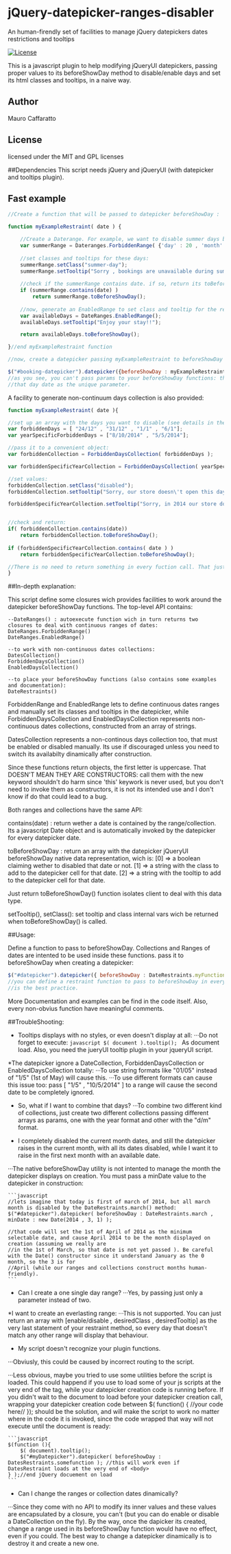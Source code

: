 jQuery-datepicker-ranges-disabler
=================================

An human-firendly set of facilities to manage jQuery datepickers dates restrictions and tooltips


[![License](https://poser.pugx.org/leaphly/cart-bundle/license.png)](https://packagist.org/packages/leaphly/cart-bundle)



This is a javascript plugin to help modifying jQueryUI datepickers, passing proper values to its beforeShowDay method to disable/enable days and set its 
html classes and tooltips, in a naive way.

## Author

Mauro Caffaratto

## License

licensed under the MIT and GPL licenses


##Dependencies
This script needs jQuery and jQueryUI (with datepicker and tooltips plugin).

## Fast example
```javascript
//Create a function that will be passed to datepicker beforeShowDay :

function myExampleRestraint( date ) { 

	//Create a Daterange. For example, we want to disable summer days between Juny 20th  and September 1st:
	var summerRange = Dateranges.ForbiddenRange( {'day' : 20 , 'month' : 6 } , {'day' : 1 , 'month' : 9 } ); 
	
	//set classes and tooltips for these days: 
	summerRange.setClass("summer-day");
	summerRange.setTooltip("Sorry , bookings are unavailable during summer.");
	
	//check if the summerRange contains date. if so, return its toBeforeShowDay(). [the date param will be automatically given by the datepicker for EVERY day displayed]
	if (summerRange.contains(date) )
		return summerRange.toBeforeShowDay();
	
	//now, generate an EnabledRange to set class and tooltip for the rest of the days: 
	var availableDays = DateRanges.EnabledRange();
	availableDays.setTooltip("Enjoy your stay!!");

	return availableDays.toBeforeShowDay();

}//end myExampleRestraint function

//now, create a datepicker passing myExampleRestraint to beforeShowDay

$("#booking-datepicker").datepicker({beforeShowDay : myExampleRestraint });
//as you see, you can't pass params to your beforeShowDay functions: the datepicker automatically will invoke it for every displayed day and pass
//that day date as the unique parameter. 
```



A facility to generate non-continuum days collection is also provided: 


```javascript
function myExampleRestraint( date ){

//set up an array with the days you want to disable (see details in the docs about valid formats):
var forbiddenDays = [ "24/12" , "31/12" , "1/1" , "6/1"];
var yearSpecificForbiddenDays = ["8/10/2014" , "5/5/2014"];

//pass it to a convenient object:
var forbiddenCollection = ForbiddenDaysCollection( forbiddenDays );

var forbiddenSpecificYearCollection = ForbiddenDaysCollection( yearSpecificForbiddenDays );

//set values:
forbiddenCollection.setClass("disabled");
forbiddenCollection.setTooltip("Sorry, our store doesn\'t open this day :-( "); //will be shown as tooltip for these days in EVERY year 

forbiddenSpecificYearCollection.setTooltip("Sorry, in 2014 our store doesn\'t open this day :-( "); 


//check and return: 
if( forbiddenCollection.contains(date))
	return forbiddenCollection.toBeforeShowDay();
	
if (forbiddenSpecificYearCollection.contains( date ) )
	return forbiddenSpecificYearCollection.toBeforeShowDay(); 

//There is no need to return something in every fuction call. That just let that day as enabled with no extra class nor tooltip.
}
```


##In-depth explanation: 

This script define some closures wich provides facilities to work around the datepicker beforeShowDay functions. The top-level API contains:

	--DateRanges() : autoexecute function wich in turn returns two closures to deal with continuous ranges of dates:
	DateRanges.ForbiddenRange()
	DateRanges.EnabledRange()
	
	--to work with non-continuous dates collections:
	DatesCollection()
	ForbiddenDaysCollection()
	EnabledDaysCollection()

	--to place your beforeShowDay functions (also contains some examples and documentation):
	DateRestraints()


ForbiddenRange and EnabledRange lets to define continuous dates ranges and manually set its classes and tooltips in the datepicker, while 
ForbiddenDaysCollection and EnabledDaysCollection represents non-continuous dates collections, constructed from an array of strings. 

DatesCollection represents a non-continous days collection too, that must be enabled or disabled manually. Its use if discouraged unless you 
need to switch its availabilty dinamically after construction.

Since these functions return objects, the first letter is uppercase. That DOESN'T MEAN THEY ARE CONSTRUCTORS: call them with the new keyword 
shouldn't do harm since 'this' keywork is never used, but you don't need to invoke them as constructors, it is not its intended use and I don't know
if do that could lead to a bug.     



Both ranges and collections have the same API:

contains(date) : return wether a date is contained by the range/collection. Its a javascript Date object and is automatically invoked by the datepicker for
every datepicker date. 

toBeforeShowDay : return an array with the datepicker jQueryUI beforeShowDay native data representation, wich is: 
[0] => a boolean claiming wether to disabled that date or not.
[1] => a string with the class to add to the datepicker cell for that date.
[2] => a string with the tooltip to add to the datepicker cell for that date.

Just return toBeforeShowDay() function isolates client to deal with this data type. 

setTooltip(), setClass(): set tooltip and class internal vars wich be returned when toBeforeShowDay() is called. 

##Usage: 

Define a function to pass to beforeShowDay. Collections and Ranges of dates are intented to be used inside these functions. 
pass it to beforeShowDay when creating a datepicker:
```javascript
$("#datepicker").datepicker({ beforeShowDay : DateRestraints.myFunction }); 
//you can define a restraint function to pass to beforeShowDay in every script. But place them inside the DateRestraints closure 
//is the best practice. 
```

More Documentation and examples can be find in the code itself. Also, every non-obvius function have meaningful comments.


##TroubleShooting:

* Tooltips displays with no styles, or even doesn't display at all: 
···Do not forget to execute: 
```javascript $( document ).tooltip(); ```
 As document load. Also, you need the jueryUI tooltip plugin in your jqueryUI script. 
	
*The datepicker ignore a DateCollection, ForbiddenDaysCollection or EnabledDaysCollection totally:
···To use string formats like "01/05" instead of "1/5" (1st of May) will cause this. 
···To use different formats can cause this issue too: pass [ "1/5" , "10/5/2014" ] to a range will cause the second date to be completely ignored.
	
* So, what if I want to combine that days?
···To combine two different kind of collections, just create two different collections passing different arrays as params, one with the year format and other with the "d/m" format.  
	
* I completely disabled the current month dates, and still the datepicker raises in the current month, with all its dates disabled, while I want it to raise in the first next month with an available date. 
	
···The native beforeShowDay utility is not intented to manage the month the datepicker displays on creation. You must pass a minDate value to the datepicker in construction: 
	
	```javascript
	//lets imagine that today is first of march of 2014, but all march month is disabled by the DateRestraints.march() method: 
	$("#datepicker").datepicker( beforeShowDay : DateRestraints.march , minDate : new Date(2014 , 3, 1) );
	
	//that code will set the 1st of April of 2014 as the minimum selectable date, and cause April 2014 to be the month displayed on creation (assuming we really are
	//in the 1st of March, so that date is not yet passed ). Be careful with the Date() constructor since it understand January as the 0 month, so the 3 is for
	//April (while our ranges and collections construct months human-friendly).   
	```
	
	
* Can I create a one single day range? 
···Yes, by passing just only a parameter instead of two. 	
	
	
*I want to create an everlasting range: 
···This is not supported. You can just return an array with [enable/disable , desiredClass , desiredTooltip] as the very last statement of your restraint method,  so every day that doesn't match any other range will display that behaviour.
	
* My script doesn't recognize your plugin functions.

···Obviusly, this could be caused by incorrect routing to the script. 
	
···Less obvious, maybe you tried to use some utilities before the script is loaded. This could happend if you use to load some of your js scripts at the very end of the <body> tag, while your datepicker creation code is running before. If you didn't wait to the document to load before your datepicker creation call, wrapping your datepicker creation code between $( function() {  //your code here// }); should be the solution, and will make the script to work no matter where in the code it is invoked, since the code wrapped that way will not execute until the document is ready:
	
	```javascript
	$(function (){
		$( document).tooltip();
		$("#myDatepicker").datepicker( beforeShowDay : DatesRestraints.somefunction ); //this will work even if DatesRestraint loads at the very end of <body>
	} );//end jQuery docuement on load 
	``` 
	 
* Can I change the ranges or collection dates dinamically? 

···Since they come with no API to modify its inner values and these values are encapsulated by a closure, you can't (but you can do enable or disable a DateCollection on the fly). By the way, once the dapicker its created, change a range used in its beforeShowDay function would have no effect, even if you could. The best way to change a datepicker dinamically is to destroy it and create a new one. 
	

 






